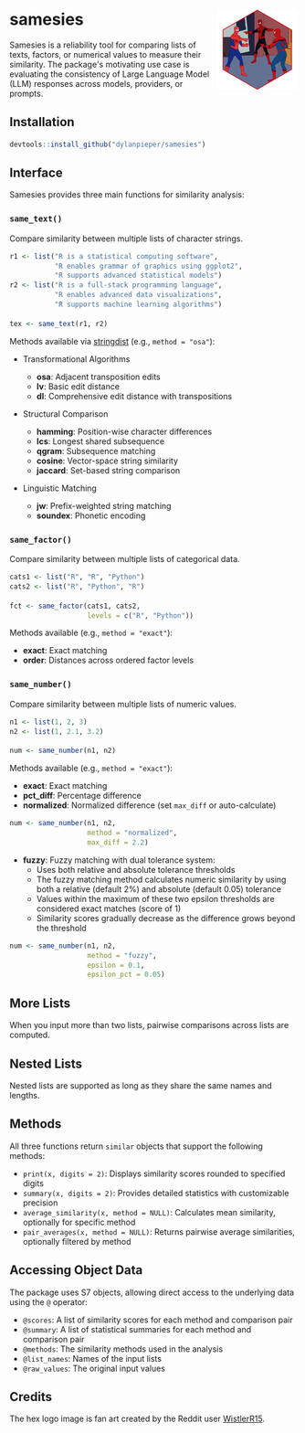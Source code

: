 # samesies <img src="man/figures/samesies-hex.png" align="right" width="140"/>

Samesies is a reliability tool for comparing lists of texts, factors, or numerical values to measure their similarity. The package's motivating use case is evaluating the consistency of Large Language Model (LLM) responses across models, providers, or prompts.

## Installation

``` r
devtools::install_github("dylanpieper/samesies")
```

## Interface

Samesies provides three main functions for similarity analysis:

### `same_text()`

Compare similarity between multiple lists of character strings.

``` r
r1 <- list("R is a statistical computing software", 
           "R enables grammar of graphics using ggplot2", 
           "R supports advanced statistical models")
r2 <- list("R is a full-stack programming language",
           "R enables advanced data visualizations", 
           "R supports machine learning algorithms")

tex <- same_text(r1, r2)
```

Methods available via [stringdist](https://github.com/markvanderloo/stringdist) (e.g., `method = "osa"`):

-   Transformational Algorithms

    -   **osa**: Adjacent transposition edits
    -   **lv**: Basic edit distance
    -   **dl**: Comprehensive edit distance with transpositions

-   Structural Comparison

    -   **hamming**: Position-wise character differences
    -   **lcs**: Longest shared subsequence
    -   **qgram**: Subsequence matching
    -   **cosine**: Vector-space string similarity
    -   **jaccard**: Set-based string comparison

-   Linguistic Matching

    -   **jw**: Prefix-weighted string matching
    -   **soundex**: Phonetic encoding

### `same_factor()`

Compare similarity between multiple lists of categorical data.

``` r
cats1 <- list("R", "R", "Python")
cats2 <- list("R", "Python", "R")

fct <- same_factor(cats1, cats2, 
                   levels = c("R", "Python"))
```

Methods available (e.g., `method = "exact"`):

-   **exact**: Exact matching
-   **order**: Distances across ordered factor levels

### `same_number()`

Compare similarity between multiple lists of numeric values.

``` r
n1 <- list(1, 2, 3)
n2 <- list(1, 2.1, 3.2)

num <- same_number(n1, n2)
```

Methods available (e.g., `method = "exact"`):

-   **exact**: Exact matching
-   **pct_diff**: Percentage difference
-   **normalized**: Normalized difference (set `max_diff` or auto-calculate)

``` r
num <- same_number(n1, n2, 
                   method = "normalized", 
                   max_diff = 2.2)
```

-   **fuzzy**: Fuzzy matching with dual tolerance system:
    -   Uses both relative and absolute tolerance thresholds
    -   The fuzzy matching method calculates numeric similarity by using both a relative (default 2%) and absolute (default 0.05) tolerance
    -   Values within the maximum of these two epsilon thresholds are considered exact matches (score of 1)
    -   Similarity scores gradually decrease as the difference grows beyond the threshold

``` r
num <- same_number(n1, n2, 
                   method = "fuzzy", 
                   epsilon = 0.1,
                   epsilon_pct = 0.05)
```

## More Lists

When you input more than two lists, pairwise comparisons across lists are computed.

## Nested Lists

Nested lists are supported as long as they share the same names and lengths.

## Methods

All three functions return `similar` objects that support the following methods:

-   `print(x, digits = 2)`: Displays similarity scores rounded to specified digits
-   `summary(x, digits = 2)`: Provides detailed statistics with customizable precision
-   `average_similarity(x, method = NULL)`: Calculates mean similarity, optionally for specific method
-   `pair_averages(x, method = NULL)`: Returns pairwise average similarities, optionally filtered by method

## Accessing Object Data

The package uses S7 objects, allowing direct access to the underlying data using the `@` operator:

-   `@scores`: A list of similarity scores for each method and comparison pair
-   `@summary`: A list of statistical summaries for each method and comparison pair
-   `@methods`: The similarity methods used in the analysis
-   `@list_names`: Names of the input lists
-   `@raw_values`: The original input values

## Credits

The hex logo image is fan art created by the Reddit user [WistlerR15](https://www.reddit.com/r/Spiderman/comments/k3pcj3/remade_the_spiderman_meme_with_my_favorite/).
